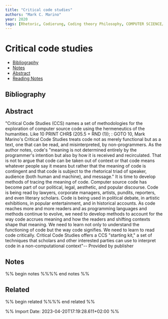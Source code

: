 ```yaml
---
title: "Critical code studies"
authors: "Mark C. Marino"
year: 2020
tags: [Rhetoric, Codierung, Coding theory Philosophy, COMPUTER SCIENCE/General, Computer software Social aspects, COMPUTERS Programming General, DIGITAL HUMANITIES & NEW MEDIA/New Media Theory, DIGITAL HUMANITIES & NEW MEDIA/Software Studies, Hermeneutik, Logiciels Aspect social, Programmanalyse, Programming languages (Electronic computers), Rhétorique]
---
```

# Critical code studies

- [Bibliography](#bibliography)
- [Notes](#notes)
- [Abstract](#abstract)
- [Reading Notes](#reading-notes)

## Bibliography


## Abstract
"Critical Code Studies (CCS) names a set of methodologies for the exploration of computer source code using the hermeneutics of the humanities. Like 10 PRINT CHR$ (205.5 + RND (1)); : GOTO 10, Mark Marino's Critical Code Studies treats code not as merely functional but as a text, one that can be read, and misinterpreted, by non-programmers. As the author notes, code's "meaning is not determined entirely by the programmer's intention but also by how it is received and recirculated. That is not to argue that code can be taken out of context or that code means whatever people say it means but rather that the meaning of code is contingent and that code is subject to the rhetorical triad of speaker, audience (both human and machine), and message." It is time to develop methods of tracing the meaning of code. Computer source code has become part of our political, legal, aesthetic, and popular discourse. Code is being read by lawyers, corporate managers, artists, pundits, reporters, and even literary scholars. Code is being used in political debate, in artistic exhibitions, in popular entertainment, and in historical accounts. As code reaches more and more readers and as programming languages and methods continue to evolve, we need to develop methods to account for the way code accrues meaning and how the readers and shifting contexts shape that meaning. We need to learn not only to understand the functioning of code but the way code signifies. We need to learn to read code critically. Critical Code Studies offers a CCS "starting kit," a set of techniques that scholars and other interested parties can use to interpret code in a non-computational context"-- Provided by publisher

## Notes
%% begin notes %%%% end notes %%


## Related
%% begin related %%%% end related %%

%% Import Date: 2023-04-20T17:19:28.611+02:00 %%
